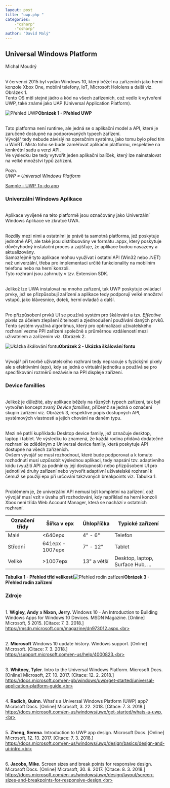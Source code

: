 ```yaml
---
layout: post
title: "uwp.php "
categories:
    -"csharp"
    -"csharp"
author: "David Malý"
--- 
```



## Universal Windows Platform


Michal Moudrý



<br>    V červenci 2015 byl vydán Windows 10, který běžel na zařízeních jako herní konzole Xbox One, mobilní telefony, IoT, Microsoft Hololens a další viz. Obrázek 1.<br>    Tento OS měl stejné jádro a kód na všech zařízeních, což vedlo k vytvoření UWP, také známé jako UAP (Universal Application Platform).<br>

![Přehled UWP](images/uwp.png "Přehled UWP")**Obrázek 1 - Přehled UWP**

<br>    Tato platforma není runtime, ale jedná se o aplikační model a API, které je zaručeně dostupné na podporovaných typech zařízení.<br>    Vývojář tedy nebude závislý na operačním systému, jako tomu bylo před tím u WinRT. Místo toho se bude zaměřovat aplikační platformu, respektive na konkrétní sadu a verzi API.<br>    Ve výsledku lze tedy vytvořit jeden aplikační balíček, který lze nainstalovat na velké množství typů zařízení.<br>



Pozn.<br>    *UWP = Universal Windows Platform*



[Sample - UWP To-do app](https://github.com/MichalMoudry/UWP-TodoApp "UWP To-do app")


### Univerzální Windows Aplikace


<br>    Aplikace vyvíjené na této platformě jsou označovány jako Univerzální Windows Aplikace ve zkratce UWA.<br>



<br>    Rozdíly mezi nimi a ostatními je právě ta samotná platforma, jež poskytuje jednotné API, ale také jsou distribuovány ve formátu .appx, který poskytuje důvěryhodný instalační proces a zajišťuje, že aplikace budou nasazeny a aktualizovány.<br>    Samozřejmě tyto aplikace mohou využívat i ostatní API (Win32 nebo .NET) než univerzální, třeba pro implementaci určité funkcionality na mobilním telefonu nebo na herní konzoli.<br>    Tyto rozhraní jsou zahrnuty v tzv. Extension SDK.<br>



<br>    Jelikož lze UWA instalovat na mnoho zařízení, tak UWP poskytuje ovládací prvky, jež se přizpůsobují zařízení a aplikace tedy podporují velké množství vstupů, jako klávesnice, dotek, herní ovladač a další.<br>



<br>    Pro přizpůsobení prvků UI se používá systém pro škálování a tzv. *Effective pixels* za účelem zlepšení čitelnosti a zjednodušení používání daných prvků.<br>    Tento systém využívá algoritmus, který pro optimalizaci uživatelského rozhraní vezme PPI zařízení společně s průměrnou vzdáleností mezi uživatelem a zařízením viz. Obrázek 2.<br>

![Ukázka škálování fontu](images/scalling.png "Ukázka škálování fontu")**Obrázek 2 - Ukázka škálování fontu**

<br>    Vývojář při tvorbě uživatelského rozhraní tedy nepracuje s fyzickými pixely ale s efektivními (epx), kdy se jedná o virtuální jednotku a používá se pro specifikování rozměrů nezávisle na PPI displeje zařízení.<br>


### Device famillies


<br>    Jelikož je důležité, aby aplikace běžely na různých typech zařízení, tak byl vytvořen koncept zvaný *Device famillies*, přičemž se jedná o označení skupin zařízení viz. Obrázek 3, respektive popis dostupných API, systémových vlastností a jejich chování na daném typu.<br>



<br>    Mezi ně patří kupříkladu Desktop device family, jež označuje desktop, laptop i tablet. Ve výsledku to znamená, že každá rodina přidává dodatečné rozhraní ke zděděným z Universal device family, která poskytuje API dostupné na všech zařízeních.<br>    Ovšem vývojář se musí rozhodnout, které bude podporovat a k tomuto rozhodnutí musí uzpůsobit výslednou aplikaci, tedy napsání tzv. adaptivního kódu (využití API za podmínky její dostupnosti) nebo přizpůsobení UI pro jednotlivé druhy zařízení nebo vytvořit adaptivní uživatelské rozhraní k čemuž se použijí epx při určování takzvaných breakpoints viz. Tabulka 1.<br>



<br>    Problémem je, že univerzální API nemusí být kompletní na zařízení, což vývojář musí vzít v úvahu při rozhodování, kdy například na herní konzoli Xbox není třída Web Account Manager, která se nachází v ostatních rozhraní.<br>



| Označení třídy | Šířka v epx | Úhlopříčka | Typické zařízení |
| --- | --- | --- | --- |
| Malé | <640epx | 4" - 6" | Telefon |
| Střední | 641epx - 1007epx | 7" - 12" | Tablet |
| Veliké | >1007epx | 13" a větší | Desktop, laptop, Surface Hub, ... |

**Tabulka 1 - Přehled tříd velikostí**![Přehled rodin zařízení](images/device-family-tree.png "Přehled rodin zařízení")**Obrázek 3 - Přehled rodin zařízení**
### Zdroje


<br>    1. **Wigley, Andy** a **Nixon, Jerry**. Windows 10 - An Introduction to Building Windows Apps for Windows 10 Devices. MSDN Magazine. [Online] Microsoft, 5 2015. [Citace: 7. 3. 2018.]<br>    https://msdn.microsoft.com/magazine/dn973012.aspx.<br>



<br>    2. **Microsoft** Windows 10 update history. Windows support. [Online] Microsoft. [Citace: 7. 3. 2018.]<br>    https://support.microsoft.com/en-us/help/4000823.<br>



<br>    3. **Whitney, Tyler**. Intro to the Universal Windows Platform. Microsoft Docs. [Online] Microsoft, 27. 10. 2017. [Citace: 12. 2. 2018.]<br>    https://docs.microsoft.com/en-gb/windows/uwp/get-started/universal-application-platform-guide.<br>



<br>    4. **Radich, Quinn**. What's a Universal Windows Platform (UWP) app? Microsoft Docs. [Online] Microsoft, 3. 22. 2018. [Citace: 7. 3. 2018.]<br>    https://docs.microsoft.com/en-us/windows/uwp/get-started/whats-a-uwp.<br>



<br>    5. **Zheng, Serena**. Introduction to UWP app design. Microsoft Docs. [Online] Microsoft, 12. 13. 2017. [Citace: 7. 3. 2018.]<br>    https://docs.microsoft.com/en-us/windows/uwp/design/basics/design-and-ui-intro.<br>



<br>    6. **Jacobs, Mike**. Screen sizes and break points for responsive design. Microsoft Docs. [Online] Microsoft, 30. 8. 2017. [Citace: 8. 3. 2018.]<br>    https://docs.microsoft.com/en-us/windows/uwp/design/layout/screen-sizes-and-breakpoints-for-responsive-design.<br>

